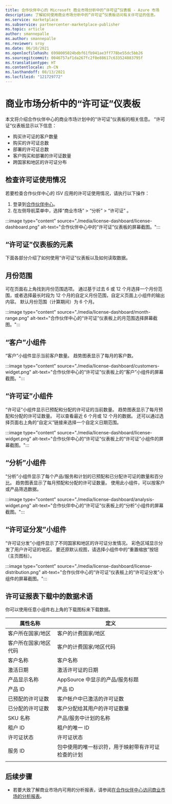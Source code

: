 ```yaml
---
title: 合作伙伴中心的 Microsoft 商业市场分析中的“许可证”仪表板 - Azure 市场
description: 了解如何使用商业市场分析中的“许可证”仪表板访问有关许可证的信息。
ms.service: marketplace
ms.subservice: partnercenter-marketplace-publisher
ms.topic: article
author: smannepalle
ms.author: smannepalle
ms.reviewer: sroy
ms.date: 06/10/2021
ms.openlocfilehash: 6998005024bdbf61fb941ae3ff778be55dc5bb26
ms.sourcegitcommit: 0046757af1da267fc2f0e88617c633524883795f
ms.translationtype: HT
ms.contentlocale: zh-CN
ms.lasthandoff: 08/13/2021
ms.locfileid: "121729772"
---
```

# <a name="license-dashboard-in-commercial-marketplace-analytics"></a>商业市场分析中的“许可证”仪表板

本文将介绍合作伙伴中心的商业市场计划中的“许可证”仪表板的相关信息。 “许可证”仪表板显示以下信息：

- 购买许可证的客户数量
- 购买的许可证总数
- 部署的许可证总数
- 客户购买和部署的许可证数量
- 跨国家和地区的许可证分布

## <a name="check-license-usage"></a>检查许可证使用情况

若要检查合作伙伴中心的 ISV 应用的许可证使用情况，请执行以下操作：
1. 登录到[合作伙伴中心](https://go.microsoft.com/fwlink/?linkid=2165507)。
1. 在左侧导航菜单中，选择“商业市场” > “分析” > “许可证”  。

:::image type="content" source="./media/license-dashboard/license-dashboard.png" alt-text="合作伙伴中心中的“许可证”仪表板的屏幕截图。":::

## <a name="elements-of-the-license-dashboard"></a>“许可证”仪表板的元素

下面各部分介绍了如何使用“许可证”仪表板以及如何读取数据。

## <a name="month-range"></a>月份范围

可在页面右上角找到月份范围选项。 通过基于过去 6 或 12 个月选择一个月份范围，或者选择最长时段为 12 个月的自定义月份范围，自定义页面上小组件的输出内容。 默认月份范围（计算期间）为 6 个月。

:::image type="content" source="./media/license-dashboard/month-range.png" alt-text="合作伙伴中心的“许可证”仪表板上的月范围选择屏幕截图。":::

## <a name="customers-widget"></a>“客户”小组件

“客户”小组件显示当前客户数量。 趋势图表显示了每月的客户数。

:::image type="content" source="./media/license-dashboard/customers-widget.png" alt-text="合作伙伴中心的“许可证”仪表板上的“客户”小组件的屏幕截图。":::

## <a name="license-widget"></a>“许可证”小组件

“许可证”小组件显示已预配和分配的许可证的当前数量。 趋势图表显示了每月预配和分配的许可证数量。 可以查看最近 6 个月或 12 个月的数据。 还可以通过选择页面右上角的“自定义”链接来选择一个自定义日期范围。

:::image type="content" source="./media/license-dashboard/license-widget.png" alt-text="合作伙伴中心的“许可证”仪表板上的“许可证”小组件的屏幕截图。":::

## <a name="analysis-widget"></a>“分析”小组件

“分析”小组件显示了每个产品/服务和计划的已预配和已分配许可证的数量和百分比。 趋势图表显示了每月预配和分配的许可证数量。 使用此小组件，可以按客户或产品筛选数据。

:::image type="content" source="./media/license-dashboard/analysis-widget.png" alt-text="合作伙伴中心的“许可证”仪表板上的“分析”小组件的屏幕截图。":::

## <a name="license-distribution-widget"></a>“许可证分发”小组件

“许可证分发”小组件显示了不同国家和地区的许可证分发情况。 彩色区域显示分发了用户许可证的地区。 要还原默认视图，请选择小组件中的“重置缩放”按钮（主页图标）。

:::image type="content" source="./media/license-dashboard/license-distribution.png" alt-text="合作伙伴中心的“许可证”仪表板上的“许可证分发”小组件的屏幕截图。":::

## <a name="data-terms-in-license-report-downloads"></a>许可证报表下载中的数据术语

你可以使用任意小组件右上角的下载图标来下载数据。

| 属性名称 | 定义 |
| ------------ | ------------- |
| 客户所在国家/地区 | 客户的计费国家/地区 |
| 客户所在国家/地区代码 | 客户的计费国家/地区代码 |
| 客户名称 | 客户名称 |
| 激活日期 | 激活许可证的日期 |
| 产品显示名称 | AppSource 中显示的产品/服务标题 |
| 产品 ID | 产品 ID |
| 已预配的许可证数 | 客户帐户中已激活的许可证数 |
| 已分配的许可证数 | 客户分配给其用户的许可证数量 |
| SKU 名称 | 产品/服务中计划的名称 |
| 租户 ID | 租户的唯一 ID |
| 许可证状态 | 许可证状态 |
| 服务 ID | 包中使用的唯一标识符，用于映射带有许可证检查的计划 |
|||

## <a name="next-steps"></a>后续步骤

- 若要大致了解商业市场内可用的分析报表，请参阅[在合作伙伴中心访问商业市场的分析报表](analytics.md)。
